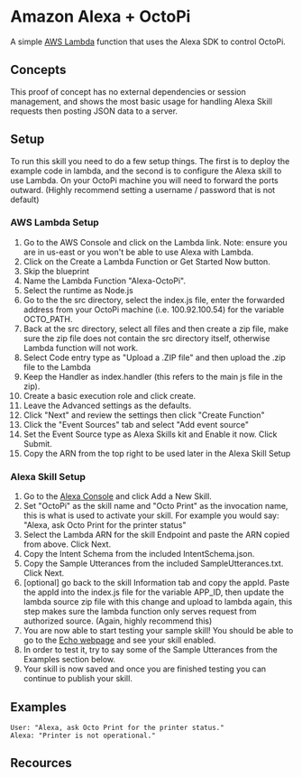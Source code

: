 # Amazon Alexa + OctoPi
A simple [AWS Lambda](http://aws.amazon.com/lambda) function that uses the Alexa SDK to control OctoPi.

## Concepts
This proof of concept has no external dependencies or session management, and shows the most basic usage for handling Alexa Skill requests then posting JSON data to a server.

## Setup
To run this skill you need to do a few setup things. The first is to deploy the example code in lambda, and the second is to configure the Alexa skill to use Lambda.
On your OctoPi machine you will need to forward the ports outward. (Highly recommend setting a username / password that is not default)

### AWS Lambda Setup
1. Go to the AWS Console and click on the Lambda link. Note: ensure you are in us-east or you won't be able to use Alexa with Lambda.
2. Click on the Create a Lambda Function or Get Started Now button.
3. Skip the blueprint
4. Name the Lambda Function "Alexa-OctoPi".
5. Select the runtime as Node.js
5. Go to the the src directory, select the index.js file, enter the forwarded address from your OctoPi machine (i.e. 100.92.100.54) for the variable OCTO_PATH.
6. Back at the src directory, select all files and then create a zip file, make sure the zip file does not contain the src directory itself, otherwise Lambda function will not work.
6. Select Code entry type as "Upload a .ZIP file" and then upload the .zip file to the Lambda
7. Keep the Handler as index.handler (this refers to the main js file in the zip).
8. Create a basic execution role and click create.
9. Leave the Advanced settings as the defaults.
10. Click "Next" and review the settings then click "Create Function"
11. Click the "Event Sources" tab and select "Add event source"
12. Set the Event Source type as Alexa Skills kit and Enable it now. Click Submit.
13. Copy the ARN from the top right to be used later in the Alexa Skill Setup

### Alexa Skill Setup
1. Go to the [Alexa Console](https://developer.amazon.com/edw/home.html) and click Add a New Skill.
2. Set "OctoPi" as the skill name and "Octo Print" as the invocation name, this is what is used to activate your skill. For example you would say: "Alexa, ask Octo Print for the printer status"
3. Select the Lambda ARN for the skill Endpoint and paste the ARN copied from above. Click Next.
4. Copy the Intent Schema from the included IntentSchema.json.
5. Copy the Sample Utterances from the included SampleUtterances.txt. Click Next.
6. [optional] go back to the skill Information tab and copy the appId. Paste the appId into the index.js file for the variable APP_ID,
   then update the lambda source zip file with this change and upload to lambda again, this step makes sure the lambda function only serves request from authorized source. (Again, highly recommend this)
7. You are now able to start testing your sample skill! You should be able to go to the [Echo webpage](http://echo.amazon.com/#skills) and see your skill enabled.
8. In order to test it, try to say some of the Sample Utterances from the Examples section below.
9. Your skill is now saved and once you are finished testing you can continue to publish your skill.

## Examples
    User: "Alexa, ask Octo Print for the printer status."
    Alexa: "Printer is not operational."
    
## Recources
